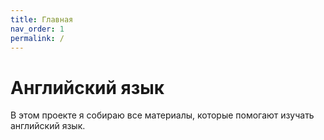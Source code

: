 ```yaml
---
title: Главная
nav_order: 1
permalink: /
---
```


# Английский язык

В этом проекте я собираю все материалы, которые помогают изучать английский язык.
